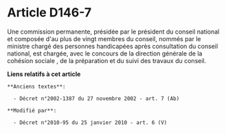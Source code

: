 # Article D146-7

Une commission permanente, présidée par le président du conseil national et composée d'au plus de vingt membres du conseil,
nommés par le ministre chargé des personnes handicapées après consultation du conseil national, est chargée, avec le concours
de la      direction générale de la cohésion sociale , de la préparation et du suivi des travaux du conseil.

**Liens relatifs à cet article**

	**Anciens textes**:

	  - Décret n°2002-1387 du 27 novembre 2002 - art. 7 (Ab)

	**Modifié par**:

	  - Décret n°2010-95 du 25 janvier 2010 - art. 6 (V)
